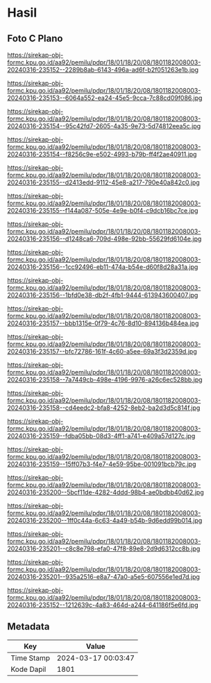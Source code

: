 # Hasil

## Foto C Plano

https://sirekap-obj-formc.kpu.go.id/aa92/pemilu/pdpr/18/01/18/20/08/1801182008003-20240316-235152--2289b8ab-6143-496a-ad6f-b2f051263e1b.jpg

https://sirekap-obj-formc.kpu.go.id/aa92/pemilu/pdpr/18/01/18/20/08/1801182008003-20240316-235153--6064a552-ea24-45e5-9cca-7c88cd09f086.jpg

https://sirekap-obj-formc.kpu.go.id/aa92/pemilu/pdpr/18/01/18/20/08/1801182008003-20240316-235154--95c42fd7-2605-4a35-9e73-5d74812eea5c.jpg

https://sirekap-obj-formc.kpu.go.id/aa92/pemilu/pdpr/18/01/18/20/08/1801182008003-20240316-235154--f8256c9e-e502-4993-b79b-ff4f2ae40911.jpg

https://sirekap-obj-formc.kpu.go.id/aa92/pemilu/pdpr/18/01/18/20/08/1801182008003-20240316-235155--d2413edd-9112-45e8-a217-790e40a842c0.jpg

https://sirekap-obj-formc.kpu.go.id/aa92/pemilu/pdpr/18/01/18/20/08/1801182008003-20240316-235155--f144a087-505e-4e9e-b0f4-c9dcb16bc7ce.jpg

https://sirekap-obj-formc.kpu.go.id/aa92/pemilu/pdpr/18/01/18/20/08/1801182008003-20240316-235156--d1248ca6-709d-498e-92bb-55629fd6104e.jpg

https://sirekap-obj-formc.kpu.go.id/aa92/pemilu/pdpr/18/01/18/20/08/1801182008003-20240316-235156--1cc92496-eb11-474a-b54e-d60f8d28a31a.jpg

https://sirekap-obj-formc.kpu.go.id/aa92/pemilu/pdpr/18/01/18/20/08/1801182008003-20240316-235156--1bfd0e38-db2f-4fb1-9444-613943600407.jpg

https://sirekap-obj-formc.kpu.go.id/aa92/pemilu/pdpr/18/01/18/20/08/1801182008003-20240316-235157--bbb1315e-0f79-4c76-8d10-894136b484ea.jpg

https://sirekap-obj-formc.kpu.go.id/aa92/pemilu/pdpr/18/01/18/20/08/1801182008003-20240316-235157--bfc72786-161f-4c60-a5ee-69a3f3d2359d.jpg

https://sirekap-obj-formc.kpu.go.id/aa92/pemilu/pdpr/18/01/18/20/08/1801182008003-20240316-235158--7a7449cb-498e-4196-9976-a26c6ec528bb.jpg

https://sirekap-obj-formc.kpu.go.id/aa92/pemilu/pdpr/18/01/18/20/08/1801182008003-20240316-235158--cd4eedc2-bfa8-4252-8eb2-ba2d3d5c814f.jpg

https://sirekap-obj-formc.kpu.go.id/aa92/pemilu/pdpr/18/01/18/20/08/1801182008003-20240316-235159--fdba05bb-08d3-4ff1-a741-e409a57d127c.jpg

https://sirekap-obj-formc.kpu.go.id/aa92/pemilu/pdpr/18/01/18/20/08/1801182008003-20240316-235159--15ff07b3-f4e7-4e59-95be-001091bcb79c.jpg

https://sirekap-obj-formc.kpu.go.id/aa92/pemilu/pdpr/18/01/18/20/08/1801182008003-20240316-235200--5bcf11de-4282-4ddd-98b4-ae0bdbb40d62.jpg

https://sirekap-obj-formc.kpu.go.id/aa92/pemilu/pdpr/18/01/18/20/08/1801182008003-20240316-235200--1ff0c44a-6c63-4a49-b54b-9d6edd99b014.jpg

https://sirekap-obj-formc.kpu.go.id/aa92/pemilu/pdpr/18/01/18/20/08/1801182008003-20240316-235201--c8c8e798-efa0-47f8-89e8-2d9d6312cc8b.jpg

https://sirekap-obj-formc.kpu.go.id/aa92/pemilu/pdpr/18/01/18/20/08/1801182008003-20240316-235201--935a2516-e8a7-47a0-a5e5-607556e1ed7d.jpg

https://sirekap-obj-formc.kpu.go.id/aa92/pemilu/pdpr/18/01/18/20/08/1801182008003-20240316-235152--1212639c-4a83-464d-a244-641186f5e6fd.jpg


## Metadata

| Key        | Value               |
| ---------- | ------------------- |
| Time Stamp | 2024-03-17 00:03:47 |
| Kode Dapil | 1801                |



